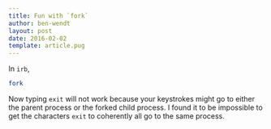 ```yaml
---
title: Fun with `fork`
author: ben-wendt
layout: post
date: 2016-02-02
template: article.pug
---
```


In `irb`,

```ruby
fork
```

Now typing `exit` will not work because your keystrokes might go to either
the parent process or the forked child process. I found it to be impossible
to get the characters `exit` to coherently all go to the same process.
